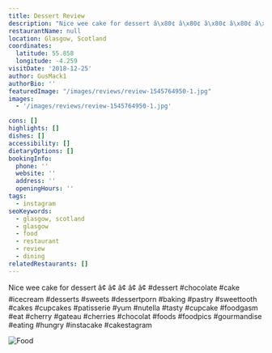 ```yaml
---
title: Dessert Review
description: "Nice wee cake for dessert â\x80¢ â\x80¢ â\x80¢ â\x80¢ â\x80¢ #dessert #chocolate #cake #icecream #desserts #sweets #dessertporn #baking #pastry #sweettooth #cakes #cupcakes #patisserie #yum #nute"
restaurantName: null
location: Glasgow, Scotland
coordinates:
  latitude: 55.858
  longitude: -4.259
visitDate: '2018-12-25'
author: GusMack1
authorBio: ''
featuredImage: "/images/reviews/review-1545764950-1.jpg"
images:
  - '/images/reviews/review-1545764950-1.jpg'

cons: []
highlights: []
dishes: []
accessibility: []
dietaryOptions: []
bookingInfo:
  phone: ''
  website: ''
  address: ''
  openingHours: ''
tags:
  - instagram
seoKeywords:
  - glasgow, scotland
  - glasgow
  - food
  - restaurant
  - review
  - dining
relatedRestaurants: []
---
```


Nice wee cake for dessert
â¢
â¢
â¢
â¢
â¢
#dessert #chocolate #cake #icecream #desserts #sweets #dessertporn #baking #pastry #sweettooth #cakes #cupcakes #patisserie #yum #nutella #tasty #cupcake #foodgasm #eat #cherry #gateau #cherries #chocolat #foods #foodpics #gourmandise #eating #hungry #instacake #cakestagram

![Food](/images/reviews/review-1545764950-1.jpg)
